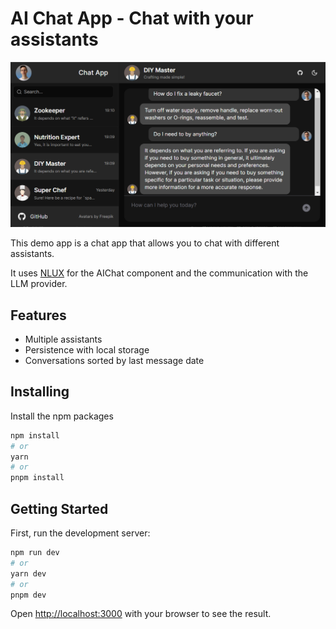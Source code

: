 # AI Chat App - Chat with your assistants

![Chat with your assistants demo app](app/og.png)

This demo app is a chat app that allows you to chat with different assistants.

It uses [NLUX](https://docs.nlkit.com/nlux/) for the AIChat component and the communication with the LLM provider.

## Features

- Multiple assistants
- Persistence with local storage
- Conversations sorted by last message date

## Installing

Install the npm packages

```bash
npm install
# or
yarn
# or
pnpm install
```

## Getting Started

First, run the development server:

```bash
npm run dev
# or
yarn dev
# or
pnpm dev
```

Open [http://localhost:3000](http://localhost:3000) with your browser to see the result.

